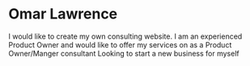 # Omar Lawrence
I would like to create my own consulting website. I am an experienced Product Owner and would like to offer my services on as a Product Owner/Manger consultant
Looking to start a new business for myself
